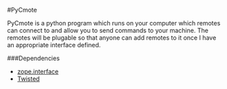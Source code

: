 #PyCmote

PyCmote is a python program which runs on your computer which remotes can connect to and allow you to send commands to your machine. The remotes will be plugable so that anyone can add remotes to it once I have an appropriate interface defined. 

###Dependencies

* [zope.interface](https://pypi.python.org/pypi/zope.interface)
* [Twisted](http://twistedmatrix.com/trac/wiki/Downloads)
